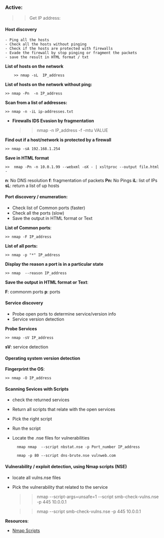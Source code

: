 ### Active:

>> Get IP address:
#### Host discovery 
    - Ping all the hosts
    - Check all the hosts without pinging 
    - Check if the hosts are protected with firewalls
    - Evade the firewall by stop pinging or fragment the packets
    - save the result in HTML format / txt 
    
__List of hosts on the network__

        >> nmap -sL  IP_address

__List of hosts on the network without ping:__

    >> nmap -Pn  -n IP_address

__Scan from a list of addresses:__

    >> nmap -n -iL ip-addresses.txt 

- __Firewalls IDS Evasion by fragmentation__

    >> nmap -n IP_address -f -mtu VALUE        

__Find out if a host/network is protected by a firewall__

    >> nmap -sA 192.168.1.254
    
__Save in HTML format__

    >>  nmap -Pn -n 10.0.1.99 --webxml -oX - | xsltproc --output file.html -
    
__n__: No DNS resolution 
__f__: fragmentation of packets
__Pn:__ No Pings
__iL__: list of IPs
__sL__: return a list of up hosts

#### Port discovery / enumeration: 
- Check list of Common ports (faster)
- Check all the ports (slow)
- Save the output in HTML format or Text 
    
    
__List of Common ports__:

    >> nmap -F IP_address

__List of all ports:__

    >> nmap -p "*" IP_address

__Display the reason a port is in a particular state__

    >> nmap  --reason IP_address
    
__Save the output in HTML format or Text__:


__F__: commonm ports
__p__: ports
    

#### Service discovery
- Probe open ports to determine service/version info
- Service version detection

__Probe Services__
    
    >> nmap -sV IP_address

__sV__: service detection


#### Operating system version detection

__Fingerprint the OS__:

    >> nmap -O IP_address

#### Scanning Sevices with Scripts
- check the returned services
- Return all scripts that relate with the open services
- Pick the right script
- Run the script
- Locate the .nse files for vulnerabilities 


    
        nmap nmap  --script nbstat.nse -p Port_number IP_address
        
        nmap -p 80 --script dns-brute.nse vulnweb.com

#### Vulnerability / exploit detection, using Nmap scripts (NSE)
- locate all vulns.nse files
- Pick the vulnerability that related to the service 


    >> nmap --script-args=unsafe=1 --script smb-check-vulns.nse -p 445 10.0.0.1
    
    >> nmap --script smb-check-vulns.nse -p 445 10.0.0.1
    
    
    
__Resources__:

- [Nmap Scripts ](http://ninjaos.org/user_guides/nmap_scripts.pdf)
